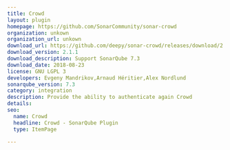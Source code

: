 ```yaml
---
title: Crowd
layout: plugin
homepage: https://github.com/SonarCommunity/sonar-crowd
organization: unkown
organization_url: unkown
download_url: https://github.com/deepy/sonar-crowd/releases/download/2.1.1/sonar-crowd-plugin-2.1.1.jar
download_version: 2.1.1
download_description: Support SonarQube 7.3
download_date: 2018-08-23
license: GNU LGPL 3
developers: Evgeny Mandrikov,Arnaud Héritier,Alex Nordlund
sonarqube_version: 7.3
category: integration
description: Provide the ability to authenticate again Crowd
details: 
seo: 
  name: Crowd
  headline: Crowd - SonarQube Plugin
  type: ItemPage

---
```

